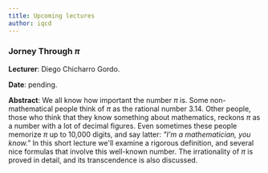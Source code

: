 ```yaml
---
title: Upcoming lectures
author: iqcd
---
```


### Jorney Through $\pi$ 
**Lecturer**: Diego Chicharro Gordo.

**Date**: pending.

**Abstract**: We all know how important the number $\pi$ is. Some non-mathematical people think of $\pi$ as the rational number $3.14$. Other people, those who think that they know something about mathematics, reckons $\pi$ as a number with a lot of decimal figures. Even sometimes these people memorize $\pi$ up to 10,000 digits, and say latter: *"I'm a mathematician, you know."*  In this short lecture we'll examine a rigorous definition, and several nice formulas that involve this well-known number. The irrationality of $\pi$ is proved in detail, and its transcendence is also discussed.
